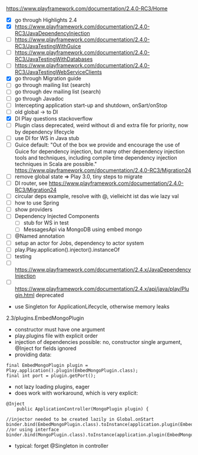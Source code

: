 https://www.playframework.com/documentation/2.4.0-RC3/Home
* [x] go through Highlights 2.4
* [x] https://www.playframework.com/documentation/2.4.0-RC3/JavaDependencyInjection
* [ ] https://www.playframework.com/documentation/2.4.0-RC3/JavaTestingWithGuice
* [ ] https://www.playframework.com/documentation/2.4.0-RC3/JavaTestingWithDatabases
* [ ] https://www.playframework.com/documentation/2.4.0-RC3/JavaTestingWebServiceClients
* [x] go through Migration guide
* [ ] go through mailing list (search)
* [ ] go through dev mailing list (search)
* [ ] go through Javadoc
* [ ] Intercepting application start-up and shutdown, onSart/onStop
* [ ] old global -> to DI
* [x] DI Play questions stackoverflow
* [ ] Plugin class deprecated, weird without di and extra file for priority, now by dependency lifecycle
* [ ] use DI for WS in Java stub
* [ ] Guice default: "Out of the box we provide and encourage the use of Guice for dependency injection, but many other dependency injection tools and techniques, including compile time dependency injection techniques in Scala are possible." https://www.playframework.com/documentation/2.4.0-RC3/Migration24 
* [ ] remove global state => Play 3.0, tiny steps to migrate
* [ ] DI router, see https://www.playframework.com/documentation/2.4.0-RC3/Migration24
* [ ] circular deps example, resolve with @, vielleicht ist das wie lazy val
* [ ] how to use Spring
* [ ] show providers
* [ ] Dependency Injected Components
   * [ ] stub for WS in test
   * [ ] MessagesApi via MongoDB using embed mongo
* [ ] @Named annotation
* [ ] setup an actor for Jobs, dependency to actor system
* [ ] play.Play.application().injector().instanceOf
* [ ] testing
* [ ]  https://www.playframework.com/documentation/2.4.x/JavaDependencyInjection
* [ ] https://www.playframework.com/documentation/2.4.x/api/java/play/Plugin.html deprecated
* use Singleton for ApplicationLifecycle, otherwise memory leaks

2.3/plugins.EmbedMongoPlugin
* constructor must have one argument
* play.plugins file with explicit order
* injection of dependencies possible: no, constructor single argument, @Inject for fields ignored
* providing data: 
```
final EmbedMongoPlugin plugin = Play.application().plugin(EmbedMongoPlugin.class);
final int port = plugin.getPort();
```
* not lazy loading plugins, eager
* does work with workaround, which is very explicit:
```
@Inject
    public ApplicationController(MongoPlugin plugin) {
```

```
//injector needed to be created lazily in Global.onStart
binder.bind(EmbedMongoPlugin.class).toInstance(application.plugin(EmbedMongoPlugin.class));
//or using interface 
binder.bind(MongoPlugin.class).toInstance(application.plugin(EmbedMongoPlugin.class));
```
* typical: forget @Singleton in controller
